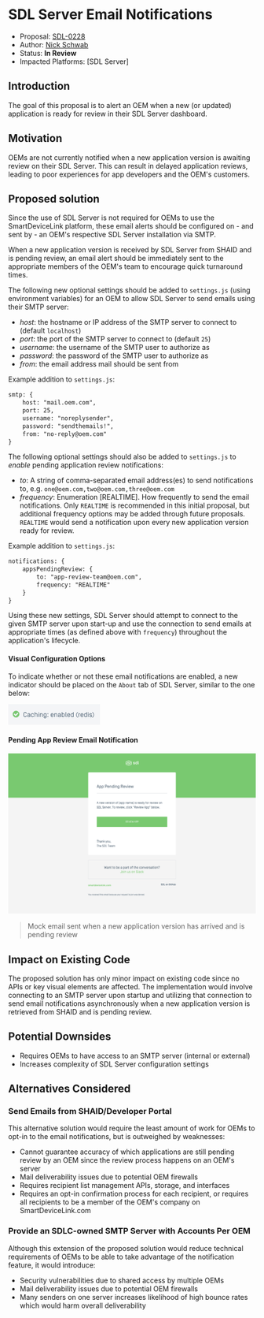 # SDL Server Email Notifications

* Proposal: [SDL-0228](0228-sdl-server-email-notifications.md)
* Author: [Nick Schwab](https://github.com/nickschwab)
* Status: **In Review**
* Impacted Platforms: [SDL Server]

## Introduction

The goal of this proposal is to alert an OEM when a new (or updated) application is ready for review in their SDL Server dashboard.

## Motivation

OEMs are not currently notified when a new application version is awaiting review on their SDL Server. This can result in delayed application reviews, leading to poor experiences for app developers and the OEM's customers.

## Proposed solution

Since the use of SDL Server is not required for OEMs to use the SmartDeviceLink platform, these email alerts should be configured on - and sent by - an OEM's respective SDL Server installation via SMTP.

When a new application version is received by SDL Server from SHAID and is pending review, an email alert should be immediately sent to the appropriate members of the OEM's team to encourage quick turnaround times.

The following new optional settings should be added to `settings.js` (using environment variables) for an OEM to allow SDL Server to send emails using their SMTP server:
* *host*: the hostname or IP address of the SMTP server to connect to (default `localhost`)
* *port*: the port of the SMTP server to connect to (default `25`)
* *username*: the username of the SMTP user to authorize as
* *password*: the password of the SMTP user to authorize as
* *from*: the email address mail should be sent from

Example addition to `settings.js`:
```
smtp: {
    host: "mail.oem.com",
    port: 25,
    username: "noreplysender",
    password: "sendthemails!",
    from: "no-reply@oem.com"
}
```

The following optional settings should also be added to `settings.js` to _enable_ pending application review notifications:
* *to*: A string of comma-separated email address(es) to send notifications to, e.g. `one@oem.com,two@oem.com,three@oem.com`
* *frequency*: Enumeration [REALTIME]. How frequently to send the email notifications. Only `REALTIME` is recommended in this initial proposal, but additional frequency options may be added through future proposals. `REALTIME` would send a notification upon every new application version ready for review.

Example addition to `settings.js`:
```
notifications: {
    appsPendingReview: {
        to: "app-review-team@oem.com",
        frequency: "REALTIME"
    }
}
```

Using these new settings, SDL Server should attempt to connect to the given SMTP server upon start-up and use the connection to send emails at appropriate times (as defined above with `frequency`) throughout the application's lifecycle.


#### Visual Configuration Options
To indicate whether or not these email notifications are enabled, a new indicator should be placed on the `About` tab of SDL Server, similar to the one below:

![visual-config-preview][visual-config-preview]

#### Pending App Review Email Notification

![email-preview][email-preview]
> Mock email sent when a new application version has arrived and is pending review


## Impact on Existing Code
The proposed solution has only minor impact on existing code since no APIs or key visual elements are affected. The implementation would involve connecting to an SMTP server upon startup and utilizing that connection to send email notifications asynchronously when a new application version is retrieved from SHAID and is pending review.

## Potential Downsides
* Requires OEMs to have access to an SMTP server (internal or external)
* Increases complexity of SDL Server configuration settings

## Alternatives Considered

### Send Emails from SHAID/Developer Portal
This alternative solution would require the least amount of work for OEMs to opt-in to the email notifications, but is outweighed by weaknesses:
* Cannot guarantee accuracy of which applications are still pending review by an OEM since the review process happens on an OEM's server
* Mail deliverability issues due to potential OEM firewalls
* Requires recipient list management APIs, storage, and interfaces
* Requires an opt-in confirmation process for each recipient, or requires all recipients to be a member of the OEM's company on SmartDeviceLink.com

### Provide an SDLC-owned SMTP Server with Accounts Per OEM
Although this extension of the proposed solution would reduce technical requirements of OEMs to be able to take advantage of the notification feature, it would introduce:
* Security vulnerabilities due to shared access by multiple OEMs
* Mail deliverability issues due to potential OEM firewalls
* Many senders on one server increases likelihood of high bounce rates which would harm overall deliverability

[email-preview]: ../assets/proposals/NNNN-sdl-server-email-notifications/email-preview.jpg
[visual-config-preview]: ../assets/proposals/NNNN-sdl-server-email-notifications/visual-config-preview.png
